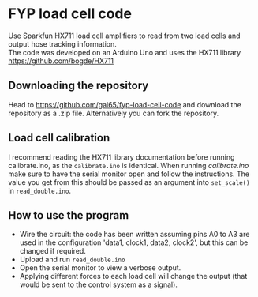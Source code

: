 # FYP load cell code 

Use Sparkfun HX711 load cell amplifiers to read from two load cells and output hose tracking information.   
The code was developed on an Arduino Uno and uses the HX711 library https://github.com/bogde/HX711

## Downloading the repository 
Head to https://github.com/gal65/fyp-load-cell-code and download the repository as a .zip file. Alternatively you can fork the repository. 

## Load cell calibration
I recommend reading the HX711 library documentation before running calibrate.ino, as the `calibrate.ino` is identical. When running <em>calibrate.ino</em> make sure to have the serial monitor open and follow the instructions. The value you get from this should be passed as an argument into `set_scale()` in `read_double.ino`. 

## How to use the program

* Wire the circuit: the code has been written assuming pins A0 to A3 are used in the configuration 'data1, clock1, data2, clock2', but this can be changed if required.
* Upload and run `read_double.ino`
* Open the serial monitor to view a verbose output.
* Applying different forces to each load cell will change the output (that would be sent to the control system as a signal). 
